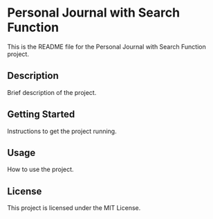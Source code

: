 # Personal Journal with Search Function

This is the README file for the Personal Journal with Search Function project.

## Description

Brief description of the project.

## Getting Started

Instructions to get the project running.

## Usage

How to use the project.

## License

This project is licensed under the MIT License.